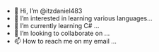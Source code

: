 - 👋 Hi, I’m @itzdaniel483
- 👀 I’m interested in learning various languages...
- 🌱 I’m currently learning C# ...
- 💞️ I’m looking to collaborate on ...
- 📫 How to reach me on my email ...

<!---
itzdaniel483/itzdaniel483 is a ✨ special ✨ repository because its `README.md` (this file) appears on your GitHub profile.
You can click the Preview link to take a look at your changes.
--->
